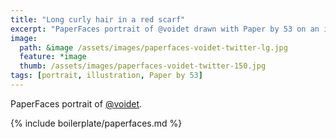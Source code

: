 ```yaml
---
title: "Long curly hair in a red scarf"
excerpt: "PaperFaces portrait of @voidet drawn with Paper by 53 on an iPad."
image: 
  path: &image /assets/images/paperfaces-voidet-twitter-lg.jpg 
  feature: *image
  thumb: /assets/images/paperfaces-voidet-twitter-150.jpg
tags: [portrait, illustration, Paper by 53]
---
```


PaperFaces portrait of [@voidet](http://twitter.com/voidet).

{% include boilerplate/paperfaces.md %}